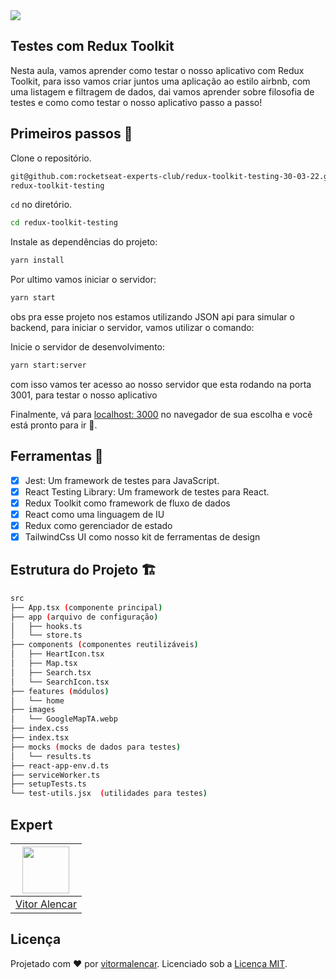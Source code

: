 <img src="https://storage.googleapis.com/golden-wind/experts-club/capa-github.svg" />

## Testes com Redux Toolkit

Nesta aula, vamos aprender como testar o nosso aplicativo com Redux Toolkit,
para isso vamos criar juntos uma aplicação ao estilo airbnb, com uma listagem
e filtragem de dados, dai vamos aprender sobre filosofia de testes e como
como testar o nosso aplicativo passo a passo!



## Primeiros passos 🏁

Clone o repositório.

```sh
git@github.com:rocketseat-experts-club/redux-toolkit-testing-30-03-22.git
redux-toolkit-testing
```

`cd` no diretório.

```sh
cd redux-toolkit-testing
```

Instale as dependências do projeto:

```sh
yarn install
```

Por ultimo vamos iniciar o servidor:

```sh
yarn start
```

obs pra esse projeto nos estamos utilizando JSON api para simular o backend,
para iniciar o servidor, vamos utilizar o comando:

Inicie o servidor de desenvolvimento:

```sh
yarn start:server
```

com isso vamos ter acesso ao nosso servidor que esta rodando na porta
3001, para testar o nosso aplicativo

Finalmente, vá para [localhost: 3000](http://localhost:3000) no navegador de sua escolha e você está pronto para ir 🚀.


## Ferramentas 🧰

- [x] Jest: Um framework de testes para JavaScript.
- [x] React Testing Library: Um framework de testes para React.
- [x] Redux Toolkit como framework de fluxo de dados
- [x] React como uma linguagem de IU
- [x] Redux como gerenciador de estado
- [x] TailwindCss UI como nosso kit de ferramentas de design

## Estrutura do Projeto 🏗

```sh
src
├── App.tsx (componente principal)
├── app (arquivo de configuração)
│   ├── hooks.ts
│   └── store.ts
├── components (componentes reutilizáveis)
│   ├── HeartIcon.tsx
│   ├── Map.tsx
│   ├── Search.tsx
│   └── SearchIcon.tsx
├── features (módulos)
│   └── home
├── images
│   └── GoogleMapTA.webp
├── index.css
├── index.tsx
├── mocks (mocks de dados para testes)
│   └── results.ts
├── react-app-env.d.ts
├── serviceWorker.ts
├── setupTests.ts
└── test-utils.jsx  (utilidades para testes)
```

## Expert

| [<img src="https://avatars.githubusercontent.com/u/7741167?s=460&u=41e738d1178fcf31656665fe34c1c490d9c271cb&v=4" width="75px;"/>](https://github.com/vitormalencar) |
| :-----------------------------------------------------------------------------------------------------------------------------------------------------------------: |
|                                                          [Vitor Alencar](https://github.com/vitormalencar)                                                          |

## Licença

Projetado com ♥ por [vitormalencar](https://vitormalencar.com). Licenciado sob a [Licença MIT](licença).
